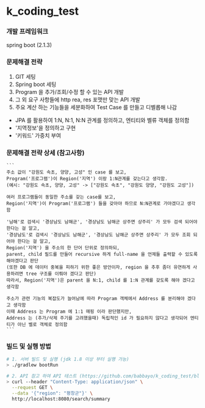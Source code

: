 # k_coding_test

### 개발 프레임워크 
spring boot (2.1.3)

### 문제해결 전략 
1. GIT 세팅
2. Spring boot 세팅
3. Program 을 추가/조회/수정 할 수 있는 API 개발
4. 그 외 요구 사항들에 http rea, res 포맷만 맞는 API 개발
5. 주요 계산 하는 기능들을 세분화하여 Test Case 를 만들고 디벨롭해 나감
  - JPA 를 활용하여 1:N, N:1, N:N 관계를 정의하고, 엔티티와 벨류 객체를 정의함
  - '지역정보'을 정의하고 구현
  - '키워드' 가중치 부여
  
### 문제해결 전략 상세 (참고사항)

    ```
    주소 값이 "강원도 속초, 양양, 고성" 인 case 를 보고,
    Program('프로그램')이 Region('지역') 이랑 1:N관계를 갖는다고 생각함.
    (예시: "강원도 속초, 양양, 고성" -> ["강원도 속초", "강원도 양양, "강원도 고성"])
    
    여러 프로그램들이 동일한 주소를 갖는 case를 보고,
    Region('지역')이 Program('프로그램') 들을 갖아야 하므로 N:N관계로 가야겠다고 생각함
    
    '남해'로 검색시 '경상남도 남해군', '경상남도 남해군 상주면 상주리' 가 모두 검색 되어야 한다는 걸 알고,
    '경상남도'로 검색시 '경상남도 남해군', '경상남도 남해군 상주면 상주리' 가 모두 조회 되어야 한다는 걸 알고,
    Region('지역') 을 주소의 한 단어 단위로 정의하되, 
    parent, child 필드를 만들어 recursive 하게 full-name 을 언제들 출력할 수 있도록 해야겠다고 판단
    (또한 DB 에 데이터 중복을 피하기 위한 좋은 방안이자, region 을 추후 좀더 유연하게 사용하려면 tree 구조를 이뤄야 겠다고 판단)
    따라서, Region('지역')은 parent 을 N:1, child 를 1:N 관계를 갖도록 해야 겠다고 생각함
    
    주소가 관련 기능의 복잡도가 늘어남에 따라 Program 객체에서 Address 를 분리해야 겠다고 생각함
    이때 Address 는 Program 에 1:1 매핑 이라 판단했지만, 
    Address 는 (추가/삭제 주기를 고려했을때) 독립적인 id 가 필요하지 않다고 생각되어 엔티티가 아닌 벨로 객체로 정의함
    ```
    
### 빌드 및 실행 방법
```bash
# 1. 서버 빌드 및 실행 (jdk 1.8 이상 부터 실행 가능)
> ./gradlew bootRun

# 2. API 참고 하여 API 테스트 (https://github.com/babbayo/k_coding_test/blob/master/rest.http)
> curl --header "Content-Type: application/json" \
  --request GET \
  --data '{"region": "평창군"}' \
  http://localhost:8080/search/summary
```